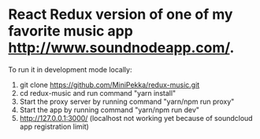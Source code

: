 # React Redux version of one of my favorite music app http://www.soundnodeapp.com/.

To run it in development mode locally:

1. git clone https://github.com/MiniPekka/redux-music.git
2. cd redux-music and run command "yarn install"
3. Start the proxy server by running command "yarn/npm run proxy"
4. Start the app by running command "yarn/npm run dev"
5. http://127.0.0.1:3000/ (localhost not working yet because of soundcloud app registration limit)

